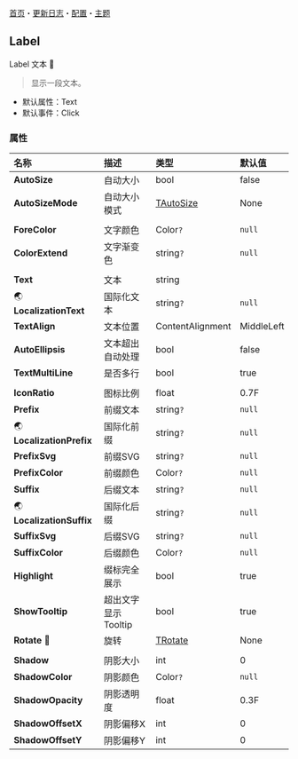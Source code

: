 ﻿[首页](../Home.md)・[更新日志](../UpdateLog.md)・[配置](../Config.md)・[主题](../Theme.md)

## Label

Label 文本 👚

> 显示一段文本。

- 默认属性：Text
- 默认事件：Click

### 属性

名称 | 描述 | 类型 | 默认值 |
:--|:--|:--|:--|
**AutoSize** | 自动大小 | bool | false |
**AutoSizeMode** | 自动大小模式 | [TAutoSize](Enum.md#tautosize) | None |
||||
**ForeColor** | 文字颜色 | Color`?` | `null` |
**ColorExtend** | 文字渐变色 | string`?` | `null` |
||||
**Text** | 文本 | string ||
🌏 **LocalizationText** | 国际化文本 | string`?` | `null` |
**TextAlign** | 文本位置 | ContentAlignment | MiddleLeft |
**AutoEllipsis** | 文本超出自动处理 | bool | false |
**TextMultiLine** | 是否多行 | bool | true |
||||
**IconRatio** | 图标比例 | float | 0.7F |
**Prefix** | 前缀文本 | string`?` | `null` |
🌏 **LocalizationPrefix** | 国际化前缀 | string`?` | `null` |
**PrefixSvg** | 前缀SVG | string`?` | `null` |
**PrefixColor** | 前缀颜色 | Color`?` | `null` |
**Suffix** | 后缀文本 | string`?` | `null` |
🌏 **LocalizationSuffix** | 国际化后缀 | string`?` | `null` |
**SuffixSvg** | 后缀SVG | string`?` | `null` |
**SuffixColor** | 后缀颜色 | Color`?` | `null` |
**Highlight** | 缀标完全展示 | bool | true |
**ShowTooltip** | 超出文字显示 Tooltip | bool | true |
**Rotate** 🔴 | 旋转 | [TRotate](Enum.md#trotate) | None |
||||
**Shadow** | 阴影大小 | int | 0 |
**ShadowColor** | 阴影颜色 | Color`?` | `null` |
**ShadowOpacity** | 阴影透明度 | float | 0.3F |
**ShadowOffsetX** | 阴影偏移X | int | 0 |
**ShadowOffsetY** | 阴影偏移Y | int | 0 |